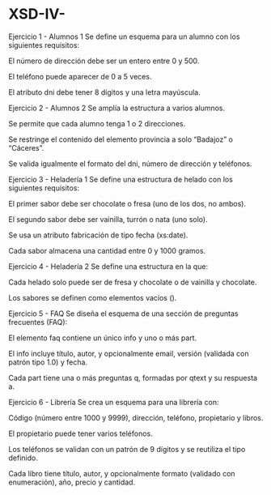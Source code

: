 # XSD-IV-
Ejercicio 1 - Alumnos 1
Se define un esquema para un alumno con los siguientes requisitos:

El número de dirección debe ser un entero entre 0 y 500.

El teléfono puede aparecer de 0 a 5 veces.

El atributo dni debe tener 8 dígitos y una letra mayúscula.

Ejercicio 2 - Alumnos 2
Se amplía la estructura a varios alumnos.

Se permite que cada alumno tenga 1 o 2 direcciones.

Se restringe el contenido del elemento provincia a solo “Badajoz” o “Cáceres”.

Se valida igualmente el formato del dni, número de dirección y teléfonos.

Ejercicio 3 - Heladería 1
Se define una estructura de helado con los siguientes requisitos:

El primer sabor debe ser chocolate o fresa (uno de los dos, no ambos).

El segundo sabor debe ser vainilla, turrón o nata (uno solo).

Se usa un atributo fabricación de tipo fecha (xs:date).

Cada sabor almacena una cantidad entre 0 y 1000 gramos.

Ejercicio 4 - Heladería 2
Se define una estructura en la que:

Cada helado solo puede ser de fresa y chocolate o de vainilla y chocolate.

Los sabores se definen como elementos vacíos (<fresa />).

Ejercicio 5 - FAQ
Se diseña el esquema de una sección de preguntas frecuentes (FAQ):

El elemento faq contiene un único info y uno o más part.

El info incluye título, autor, y opcionalmente email, versión (validada con patrón tipo 1.0) y fecha.

Cada part tiene una o más preguntas q, formadas por qtext y su respuesta a.

Ejercicio 6 - Librería
Se crea un esquema para una librería con:

Código (número entre 1000 y 9999), dirección, teléfono, propietario y libros.

El propietario puede tener varios teléfonos.

Los teléfonos se validan con un patrón de 9 dígitos y se reutiliza el tipo definido.

Cada libro tiene título, autor, y opcionalmente formato (validado con enumeración), año, precio y cantidad.
